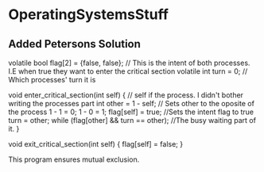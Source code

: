 # OperatingSystemsStuff

## Added Petersons Solution 

volatile bool flag[2] = {false, false};  // This is the intent of both processes. I.E when true they want to enter the critical section
volatile int turn = 0; // Which processes' turn it is

void enter_critical_section(int self) { // self if the process. I didn't bother writing the processes part
    int other = 1 - self; // Sets other to the oposite of the process 1 - 1 = 0; 1 - 0 = 1;
    flag[self] = true; //Sets the intent flag to true
    turn = other;
    while (flag[other] && turn == other);  //The busy waiting part of it.
}

void exit_critical_section(int self) {
    flag[self] = false;
}

This program ensures mutual exclusion.